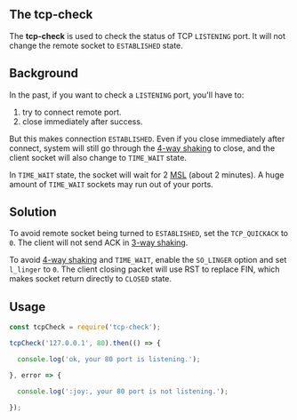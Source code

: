 ## The tcp-check

The **tcp-check** is used to check the status of TCP `LISTENING` port.
It will not change the remote socket to `ESTABLISHED` state.

## Background

In the past, if you want to check a `LISTENING` port, you'll have to:

1. try to connect remote port.
2. close immediately after success.

But this makes connection `ESTABLISHED`.
Even if you close immediately after connect,
system will still go through the [4-way shaking](https://en.wikipedia.org/wiki/Transmission_Control_Protocol#Connection_termination) to close,
and the client socket will also change to `TIME_WAIT` state.

In `TIME_WAIT` state, the socket will wait for 2 [MSL](https://en.wikipedia.org/wiki/Maximum_segment_lifetime) (about 2 minutes).
A huge amount of `TIME_WAIT` sockets may run out of your ports.

## Solution

To avoid remote socket being turned to `ESTABLISHED`, set the `TCP_QUICKACK` to `0`.
The client will not send ACK in [3-way shaking](https://en.wikipedia.org/wiki/Transmission_Control_Protocol#Connection_establishment).

To avoid [4-way shaking](https://en.wikipedia.org/wiki/Transmission_Control_Protocol#Connection_termination) and `TIME_WAIT`,
enable the `SO_LINGER` option and set `l_linger` to `0`.
The client closing packet will use RST to replace FIN, which makes socket return directly to `CLOSED` state.

## Usage

```js
const tcpCheck = require('tcp-check');

tcpCheck('127.0.0.1', 80).then(() => {

  console.log('ok, your 80 port is listening.');

}, error => {

  console.log(':joy:, your 80 port is not listening.');

});
```
